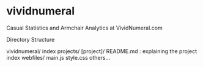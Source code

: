 vividnumeral
============

Casual Statistics and Armchair Analytics at VividNumeral.com

Directory Structure

vividnumeral/
	index
	projects/
		[project]/
			README.md : explaining the project
			index
			webfiles/
				main.js
				style.css
				others...
